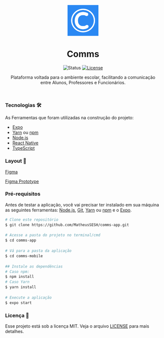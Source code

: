 <div align="center">
    <img  width="100" src="./comms-mobile/assets/icon.png"/>

  <h1>Comms</h1>

![Status][status-badge]
[![License][license-badge]][license-url]

Plataforma voltada para o ambiente escolar, facilitando a comunicação entre Alunos, Professores e Funcionários.

</br>
</div>

### Tecnologias 🛠 

As Ferramentas que foram utilizadas na construção do projeto:

- [Expo](https://expo.io/)
- [Yarn](https://classic.yarnpkg.com/lang/en/) ou [npm](https://www.npmjs.com/get-npm) 
- [Node.js](https://nodejs.org/en/)
- [React Native](https://reactnative.dev/)
- [TypeScript](https://www.typescriptlang.org/)

### Layout :art:

[Figma](https://www.figma.com/file/d08IgjbxHLGiNtAz8TmkJv/comms-app?node-id=0%3A1)

[Figma Prototype](https://www.figma.com/proto/d08IgjbxHLGiNtAz8TmkJv/comms-app?node-id=31%3A2&scaling=scale-down)

### Pré-requisitos

Antes de testar a aplicação, você vai precisar ter instalado em sua máquina as seguintes ferramentas:
[Node.js](https://nodejs.org/en/), [Git](https://git-scm.com), [Yarn](https://classic.yarnpkg.com/lang/en/) ou [npm](https://www.npmjs.com/get-npm) e o [Expo](https://expo.io/).


```bash
# Clone este repositório
$ git clone https://github.com/MatheusSESH/comms-app.git

# Acesse a pasta do projeto no terminal/cmd
$ cd comms-app

# Vá para a pasta da aplicação
$ cd comms-mobile

## Instale as dependências
# Caso npm: 
$ npm install
# Caso Yarn
$ yarn install
 
# Execute a aplicação
$ expo start
```

### Licença :memo:

Esse projeto está sob a licença MIT. Veja o arquivo [LICENSE](https://github.com/MatheusSESH/comms-app/blob/master/LICENSE) para mais detalhes.



[status-badge]: https://img.shields.io/badge/Status-Building-yellow
[license-url]: https://github.com/MatheusSESH/comms-app/blob/master/LICENSE
[license-badge]: https://img.shields.io/badge/License-MIT-blue